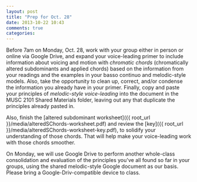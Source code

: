 ```yaml
---
layout: post
title: "Prep for Oct. 28"
date: 2013-10-22 10:43
comments: true
categories: 
---
```


Before 7am on Monday, Oct. 28, work with your group either in person or online via Google Drive, and expand your voice-leading primer to include information about voicing and motion with *chromatic chords* (chromatically altered subdominants and applied chords) based on the information from your readings and the examples in your basso continuo and melodic-style models. Also, take the opportunity to clean up, correct, and/or condense the information you already have in your primer. Finally, copy and paste your principles of *melodic-style voice-leading* into the document in the MUSC 2101 Shared Materials folder, leaving out any that duplicate the principles already pasted in.

Also, finish the [altered subdominant worksheet]({{ root_url }}/media/alteredSChords-worksheet.pdf) and review the [key]({{ root_url }}/media/alteredSChords-worksheet-key.pdf), to solidify your understanding of those chords. That will help make your voice-leading work with those chords smoother.

On Monday, we will use Google Drive to perform another whole-class consolidation and evaluation of the principles you've all found so far in your groups, using the shared melodic-style Google document as our basis. Please bring a Google-Driv-compatible device to class.